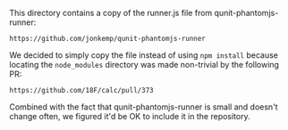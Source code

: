 This directory contains a copy of the runner.js file from
qunit-phantomjs-runner:

    https://github.com/jonkemp/qunit-phantomjs-runner

We decided to simply copy the file instead of using `npm install` because
locating the `node_modules` directory was made non-trivial by the following PR:

    https://github.com/18F/calc/pull/373

Combined with the fact that qunit-phantomjs-runner is small and doesn't change
often, we figured it'd be OK to include it in the repository.
